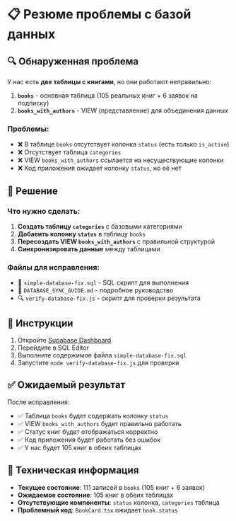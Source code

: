 # 📋 Резюме проблемы с базой данных

## 🔍 Обнаруженная проблема

У нас есть **две таблицы с книгами**, но они работают неправильно:

1. **`books`** - основная таблица (105 реальных книг + 6 заявок на подписку)
2. **`books_with_authors`** - VIEW (представление) для объединения данных

### Проблемы:
- ❌ В таблице `books` отсутствует колонка `status` (есть только `is_active`)
- ❌ Отсутствует таблица `categories` 
- ❌ VIEW `books_with_authors` ссылается на несуществующие колонки
- ❌ Код приложения ожидает колонку `status`, но её нет

## 🎯 Решение

### Что нужно сделать:

1. **Создать таблицу `categories`** с базовыми категориями
2. **Добавить колонку `status`** в таблицу `books`
3. **Пересоздать VIEW `books_with_authors`** с правильной структурой
4. **Синхронизировать данные** между таблицами

### Файлы для исправления:

- 📄 `simple-database-fix.sql` - SQL скрипт для выполнения
- 📖 `DATABASE_SYNC_GUIDE.md` - подробное руководство
- 🔍 `verify-database-fix.js` - скрипт для проверки результата

## 🚀 Инструкции

1. Откройте [Supabase Dashboard](https://supabase.com/dashboard)
2. Перейдите в SQL Editor
3. Выполните содержимое файла `simple-database-fix.sql`
4. Запустите `node verify-database-fix.js` для проверки

## ✅ Ожидаемый результат

После исправления:
- ✅ Таблица `books` будет содержать колонку `status`
- ✅ VIEW `books_with_authors` будет правильно работать
- ✅ Статус книг будет отображаться корректно
- ✅ Код приложения будет работать без ошибок
- ✅ У нас будет 105 книг в обеих таблицах

## 🔧 Техническая информация

- **Текущее состояние**: 111 записей в `books` (105 книг + 6 заявок)
- **Ожидаемое состояние**: 105 книг в обеих таблицах
- **Отсутствующие компоненты**: `status` колонка, `categories` таблица
- **Проблемный код**: `BookCard.tsx` ожидает `book.status`
